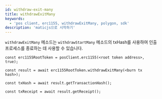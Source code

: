 ```yaml
---
id: withdraw-exit-many
title: withdrawExitMany
keywords:
  - 'pos client, erc1155, withdrawExitMany, polygon, sdk'
description: 'maticjs으로 시작하기'
---
```


`withdrawExitMany` 메소드는 `withdrawStartMany` 메소드의 txHash를 사용하여 인출 프로세스를 종료하는 데 사용할 수 있습니다.

```
const erc1155RootToken = posClient.erc1155(<root token address>, true);

const result = await erc1155RootToken.withdrawExitMany(<burn tx hash>);

const txHash = await result.getTransactionHash();

const txReceipt = await result.getReceipt();

```
